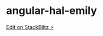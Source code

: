 # angular-hal-emily

[Edit on StackBlitz ⚡️](https://stackblitz.com/edit/angular-hal-emily?file=src/app/app.component.html)

